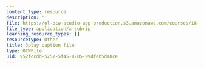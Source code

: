 ```yaml
---
content_type: resource
description: ''
file: https://ol-ocw-studio-app-production.s3.amazonaws.com/courses/18-01sc-single-variable-calculus-fall-2010/952fccdd52575f45820599dfeb5d48ce_ksAdC6Z99dE.vtt
file_type: application/x-subrip
learning_resource_types: []
resourcetype: Other
title: 3play caption file
type: OCWFile
uid: 952fccdd-5257-5f45-8205-99dfeb5d48ce
---
```

